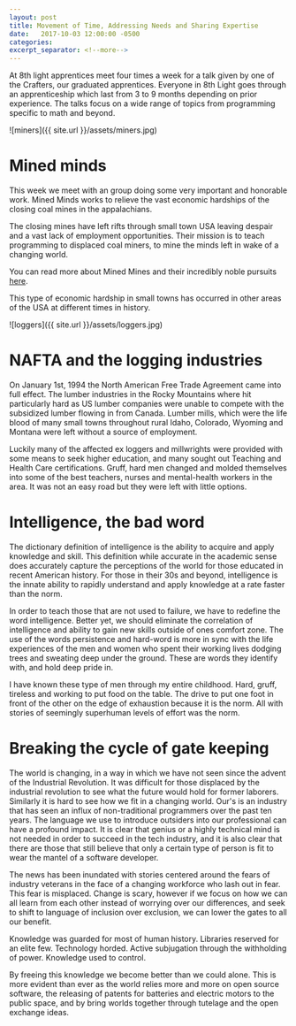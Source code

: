 ```yaml
---
layout: post
title: Movement of Time, Addressing Needs and Sharing Expertise
date:   2017-10-03 12:00:00 -0500
categories: 
excerpt_separator: <!--more-->
---
```


At 8th light apprentices meet four times a week for a talk given by one of the Crafters, our graduated apprentices. Everyone in 8th Light goes through an apprenticeship which last from 3 to 9 months depending on prior experience.  The talks focus on a wide range of topics from programming specific to math and beyond.

![miners]({{ site.url }}/assets/miners.jpg)

# Mined minds

This week we meet with an group doing some very important and honorable work.  Mined Minds works to relieve the vast economic hardships of the closing coal mines in the appalachians.

<!--more-->

The closing mines have left rifts through small town USA leaving despair and a vast lack of employment opportunities. Their mission is to teach programming to displaced coal miners, to mine the minds left in wake of a changing world.

You can read more about Mined Mines and their incredibly noble pursuits [here][minedmines].

This type of economic hardship in small towns has occurred in other areas of the USA at different times in history.

![loggers]({{ site.url }}/assets/loggers.jpg)

# NAFTA and the logging industries

On January 1st, 1994 the North American Free Trade Agreement came into full effect. The lumber industries in the Rocky Mountains where hit particularly hard as US lumber companies were unable to compete with the subsidized lumber flowing in from Canada.  Lumber mills, which were the life blood of many small towns throughout rural Idaho, Colorado, Wyoming and Montana were left without a source of employment.

Luckily many of the affected ex loggers and millwrights were provided with some means to seek higher education, and many sought out Teaching and Health Care certifications. Gruff, hard men changed and molded themselves into some of the best teachers, nurses and mental-health workers in the area. It was not an easy road but they were left with little options.

# Intelligence, the bad word

The dictionary definition of intelligence is the ability to acquire and apply knowledge and skill. This definition while accurate in the academic sense does accurately capture the perceptions of the world for those educated in recent American history. For those in their 30s and beyond, intelligence is the innate ability to rapidly understand and apply knowledge at a rate faster than the norm.

In order to teach those that are not used to failure, we have to redefine the word intelligence. Better yet, we should eliminate the correlation of intelligence and ability to gain new skills outside of ones comfort zone. The use of the words persistence and hard-word is more in sync with the life experiences of the men and women who spent their working lives dodging trees and sweating deep under the ground.  These are words they identify with, and hold deep pride in.

I have known these type of men through my entire childhood.  Hard, gruff, tireless and working to put food on the table. The drive to put one foot in front of the other on the edge of exhaustion because it is the norm. All with stories of seemingly superhuman levels of effort was the norm.

# Breaking the cycle of gate keeping

The world is changing, in a way in which we have not seen since the advent of the Industrial Revolution. It was difficult for those displaced by the industrial revolution to see what the future would hold for former laborers. Similarly it is hard to see how we fit in a changing world.  Our's is an industry that has seen an influx of non-traditional programmers over the past ten years. The language we use to introduce outsiders into our professional can have a profound impact.  It is clear that genius or a highly technical mind is not needed in order to succeed in the tech industry, and it is also clear that there are those that still believe that only a certain type of person is fit to wear the mantel of a software developer.

The news has been inundated with stories centered around the fears of industry veterans in the face of a changing workforce who lash out in fear. This fear is misplaced.  Change is scary, however if we focus on how we can all learn from each other instead of worrying over our differences, and seek to shift to language of inclusion over exclusion, we can lower the gates to all our benefit.

Knowledge was guarded for most of human history. Libraries reserved for an elite few. Technology horded. Active subjugation through the withholding of power. Knowledge used to control.

By freeing this knowledge we become better than we could alone. This is more evident than ever as the world relies more and more on open source software, the releasing of patents for batteries and electric motors to the public space, and by bring worlds together through tutelage and the open exchange ideas.

[minedmines]:http://www.minedminds.org/
